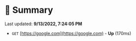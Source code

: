 # 📖 Summary
Last updated: **9/13/2022, 7:24:05 PM**

- `GET` [https://google.com](https://google.com) - **Up** (170ms)

